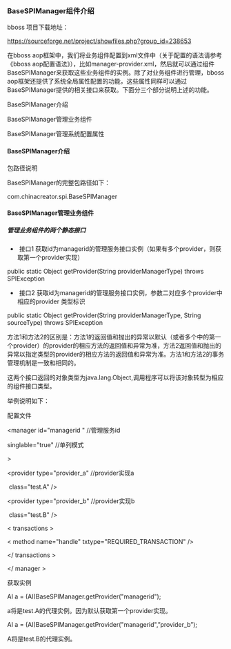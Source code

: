 ### BaseSPIManager组件介绍

bboss 项目下载地址：

https://sourceforge.net/project/showfiles.php?group_id=238653

在bboss aop框架中，我们将业务组件配置到xml文件中（关于配置的语法请参考《bboss aop配置语法》），比如manager-provider.xml，然后就可以通过组件BaseSPIManager来获取这些业务组件的实例。除了对业务组件进行管理，bboss aop框架还提供了系统全局属性配置的功能，这些属性同样可以通过BaseSPIManager提供的相关接口来获取。下面分三个部分说明上述的功能。

BaseSPIManager介绍

BaseSPIManager管理业务组件

BaseSPIManager管理系统配置属性

#### BaseSPIManager介绍

包路径说明

BaseSPIManager的完整包路径如下：

com.chinacreator.spi.BaseSPIManager

#### BaseSPIManager管理业务组件

##### 管理业务组件的两个静态接口

- ​         接口1  获取id为managerid的管理服务接口实例（如果有多个provider，则获取第一个provider实现）

public static Object getProvider(String providerManagerType) throws SPIException

- ​        接口2  获取id为managerid的管理服务接口实例，参数二对应多个provider中相应的provider 类型标识

public static Object getProvider(String providerManagerType, String sourceType) throws SPIException 

方法1和方法2的区别是：方法1的返回值和抛出的异常以默认（或者多个中的第一个provider）的provider的相应方法的返回值和异常为准，方法2返回值和抛出的异常以指定类型的provider的相应方法的返回值和异常为准。方法1和方法2的事务管理机制是一致和相同的。

这两个接口返回的对象类型为java.lang.Object,调用程序可以将该对象转型为相应的组件接口类型。

举例说明如下：

配置文件

<manager id="managerid "  //管理服务id

singlable="true" //单列模式

 \>

<provider type="provider_a"  //provider实现a

​           class="test.A" />

<provider type="provider_b" //provider实现b

​           class="test.B" />

< transactions >

< method name="handle" txtype="REQUIRED_TRANSACTION" />

</ transactions >

</ manager >

获取实例

AI a = (AI)BaseSPIManager.getProvider("managerid");

a将是test.A的代理实例。因为默认获取第一个provider实现。 

AI a = (AI)BaseSPIManager.getProvider("managerid",”provider_b”);

A将是test.B的代理实例。

 
